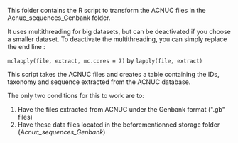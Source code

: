 This folder contains the R script to transform the ACNUC files in the Acnuc_sequences_Genbank folder.

It uses multithreading for big datasets, but can be deactivated if you choose a smaller dataset.
To deactivate the multithreading, you can simply replace the end line :

`mclapply(file, extract, mc.cores = 7)` by `lapply(file, extract)`

This script takes the ACNUC files and creates a table containing the IDs, taxonomy and sequence extracted from the ACNUC database.

The only two conditions for this to work are to:
  1. Have the files extracted from ACNUC under the Genbank format (".gb" files)
  2. Have these data files located in the beforementionned storage folder (*Acnuc_sequences_Genbank*)
